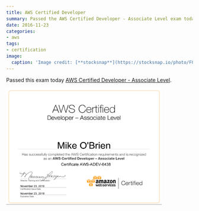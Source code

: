 ```yaml
---
title: AWS Certified Developer
summary: Passed the AWS Certified Developer - Associate Level exam today.
date: 2016-11-23
categories:
- aws
tags:
- certification
image:
  caption: 'Image credit: [**stocksnap**](https://stocksnap.io/photo/F02M1ISFWV)'
---
```

Passed this exam today [AWS Certified Developer - Associate Level](https://aws.amazon.com/certification/certified-developer-associate/).

<img src="aws_adev_6438.png" alt="AWS Certificate" style="width:420px;height:315px;">
